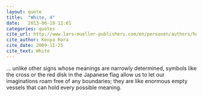 ```yaml
---
layout: quote
title:  "White, 4"
date:   2013-06-19 12:01
categories: quotes
cite_url: http://www.lars-mueller-publishers.com/en/personen/authors/hara-kenya/weiss
cite_author: Kenya Hara
cite_date: 2009-11-25
cite_text: White
---
```


... unlike other signs whose meanings are narrowly determined, symbols like the cross or the red disk in the Japanese flag allow us to let our imaginations roam free of any boundaries; they are like enormous empty vessels that can hold every possible meaning.